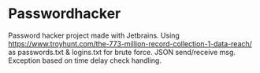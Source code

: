 # Passwordhacker
Password hacker project made with Jetbrains.
Using https://www.troyhunt.com/the-773-million-record-collection-1-data-reach/ as passwords.txt & logins.txt for brute force. JSON send/receive msg. Exception based on time delay check handling.
